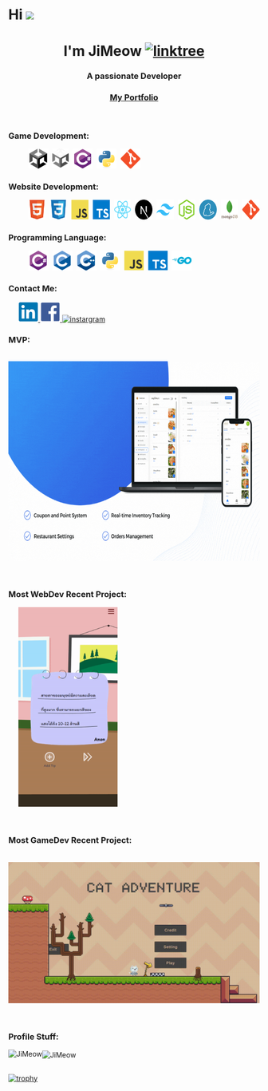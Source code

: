 # Hi ![](https://user-images.githubusercontent.com/18350557/176309783-0785949b-9127-417c-8b55-ab5a4333674e.gif)
<h1 align="center" item="center">I'm JiMeow
<a href="https://linktr.ee/jimeow"> 
    <img src="https://assets.production.linktr.ee/a8fffeb2b124e17b010e3b9a85996b6e85334b56/favicon/apple-icon-180x180.png" alt="linktree" width="32" height="32"/>
</a></h1>

<h3 align="center" class="red">A passionate Developer</h3>
<h3 align="center" > <a href="https://jimeow-portfolio.vercel.app">My Portfolio </a></h3>


<br>
<div style="display: flex; flex-direction: column;">
    <h3 style="">Game Development:</h3>
    <div style="display: flex; gap: 8px; margin-left: 16px;">
        &nbsp;&nbsp;&nbsp;&nbsp;
        <img src="https://raw.githubusercontent.com/devicons/devicon/master/icons/unity/unity-original.svg#gh-light-mode-only" alt="unity" width="40" height="40"/>
        <img src="unity-black-theme.png#gh-dark-mode-only#gh-dark-mode-only" alt="unity" width="33" height="38"/>
        <a href="https://learn.microsoft.com/en-us/dotnet/csharp/">
            <img src="https://raw.githubusercontent.com/devicons/devicon/master/icons/csharp/csharp-original.svg" alt="csharp" width="40" height="40"/> 
        </a>
        <a href="https://docs.python.org/3/">
            <img src="https://raw.githubusercontent.com/devicons/devicon/master/icons/python/python-original.svg" alt="python" width="40" height="40"/>
        </a>
        <a href="https://git-scm.com/doc">
            <img src="https://raw.githubusercontent.com/devicons/devicon/55609aa5bd817ff167afce0d965585c92040787a/icons/git/git-plain.svg" alt="git" width="40" height="40"/>
        </a>
    </div>
    <h3 style="">Website Development:</h3>
    <div style="display: flex; gap: 8px; margin-left: 16px;">
        &nbsp;&nbsp;&nbsp;&nbsp;
        <a href="https://developer.mozilla.org/en-US/docs/Glossary/HTML5">
            <img src="https://raw.githubusercontent.com/devicons/devicon/master/icons/html5/html5-original.svg" alt="html5" width="40" height="40"/>
        </a>
        <a href="https://developer.mozilla.org/en-US/docs/Web/CSS">
            <img src="https://raw.githubusercontent.com/devicons/devicon/55609aa5bd817ff167afce0d965585c92040787a/icons/css3/css3-original.svg" alt="css" width="40" height="40"/>
        </a>
        <a href="https://developer.mozilla.org/en-US/docs/Web/JavaScript">
            <img src="https://raw.githubusercontent.com/devicons/devicon/55609aa5bd817ff167afce0d965585c92040787a/icons/javascript/javascript-original.svg" alt="javascript" width="40" height="40"/>
        </a>
        <a href="https://www.typescriptlang.org/docs/">
            <img src="https://raw.githubusercontent.com/devicons/devicon/55609aa5bd817ff167afce0d965585c92040787a/icons/typescript/typescript-original.svg" alt="typescript" width="40" height="40"/>
        </a>
        <a href="https://react.dev/">
            <img src="https://raw.githubusercontent.com/devicons/devicon/master/icons/react/react-original.svg" alt="react" width="40" height="40"/>
        </a>
        <a href="https://nextjs.org/docs">
            <img src="https://raw.githubusercontent.com/devicons/devicon/55609aa5bd817ff167afce0d965585c92040787a/icons/nextjs/nextjs-original.svg" alt="nextjs" width="40" height="40"/>
        </a>
        <a href="https://v2.tailwindcss.com/docs">
            <img src="https://raw.githubusercontent.com/devicons/devicon/55609aa5bd817ff167afce0d965585c92040787a/icons/tailwindcss/tailwindcss-plain.svg" alt="tailwindcss" width="40" height="40"/>
        </a>
        <a href="https://nodejs.org/en/docs">
            <img src="https://raw.githubusercontent.com/devicons/devicon/master/icons/nodejs/nodejs-original.svg" alt="nodejs" width="40" height="40"/>
        </a>
        <a href="https://classic.yarnpkg.com/lang/en/docs/">
            <img src="https://raw.githubusercontent.com/devicons/devicon/55609aa5bd817ff167afce0d965585c92040787a/icons/yarn/yarn-original.svg" alt="yarn" width="40" height="40"/>
        </a>
        <a href="https://www.mongodb.com/cloud/atlas/lp/compare-mongodb-vs-documentdb?utm_content=rlsapostreg&utm_source=google&utm_campaign=search_gs_pl_evergreen_atlas_general_retarget-brand-postreg_gic-null_apac-all_ps-all_desktop_eng_lead&utm_term=&utm_medium=cpc_paid_search&utm_ad=&utm_ad_campaign_id=14412646494&adgroup=131761134852&cq_cmp=14412646494&gad_source=1&gclid=CjwKCAiAvJarBhA1EiwAGgZl0KQlFxWIQoJmtxcGbhuxQRRQwUWyChH5_YNJ6Ue22VR2t-fywLgFJBoCv_cQAvD_BwE">
            <img src="https://raw.githubusercontent.com/devicons/devicon/55609aa5bd817ff167afce0d965585c92040787a/icons/mongodb/mongodb-original-wordmark.svg" alt="mongodb" width="40" height="40"/>
        </a>
        <a href="https://git-scm.com/doc">
            <img src="https://raw.githubusercontent.com/devicons/devicon/55609aa5bd817ff167afce0d965585c92040787a/icons/git/git-plain.svg" alt="git" width="40" height="40"/>
        </a>
    </div>
    <h3 style="">Programming Language:</h3>
    <div style="display: flex; gap: 8px; margin-left: 16px;">
        &nbsp;&nbsp;&nbsp;&nbsp;
        <a href="https://learn.microsoft.com/en-us/dotnet/csharp/">
            <img src="https://raw.githubusercontent.com/devicons/devicon/master/icons/csharp/csharp-original.svg" alt="csharp" width="40" height="40"/> 
        </a>
        <a href="https://devdocs.io/c/">
            <img src="https://raw.githubusercontent.com/devicons/devicon/master/icons/c/c-original.svg" alt="c" width="40" height="40"/> 
        </a>
        <a href="https://devdocs.io/cpp/">
            <img src="https://raw.githubusercontent.com/devicons/devicon/master/icons/cplusplus/cplusplus-original.svg" alt="cplusplus" width="40" height="40"/> 
        </a>
        <a href="https://docs.python.org/3/">
            <img src="https://raw.githubusercontent.com/devicons/devicon/master/icons/python/python-original.svg" alt="python" width="40" height="40"/>
        </a>
        <a href="https://developer.mozilla.org/en-US/docs/Web/JavaScript">
            <img src="https://raw.githubusercontent.com/devicons/devicon/55609aa5bd817ff167afce0d965585c92040787a/icons/javascript/javascript-original.svg" alt="javascript" width="40" height="40"/>
        </a>
        <a href="https://www.typescriptlang.org/docs/">
            <img src="https://raw.githubusercontent.com/devicons/devicon/55609aa5bd817ff167afce0d965585c92040787a/icons/typescript/typescript-original.svg" alt="typescript" width="40" height="40"/>
        </a>
        <a href="https://go.dev/doc/">
            <img src="https://raw.githubusercontent.com/devicons/devicon/55609aa5bd817ff167afce0d965585c92040787a/icons/go/go-original-wordmark.svg" alt="golang" width="40" height="40"/>
        </a>
    </div>
</div>

<h3 align="left"> Contact Me:</h3>
&nbsp;&nbsp;&nbsp;&nbsp;
<a href="https://www.linkedin.com/in/JiMeow" target=”_blank”> 
    <img src="https://raw.githubusercontent.com/devicons/devicon/master/icons/linkedin/linkedin-original.svg" alt="linkedin" width="40" height="40"/>
</a>
<a href="https://www.facebook.com/profile.php?id=100002980307173"> 
    <img src="https://raw.githubusercontent.com/devicons/devicon/master/icons/facebook/facebook-original.svg" alt="facebook" width="40" height="40"/>
</a>
<a href="https://www.instagram.com/ixq_jrt/"> 
    <img src="https://raw.githubusercontent.com/rahuldkjain/github-profile-readme-generator/master/src/images/icons/Social/instagram.svg" alt="instargram" width="40" height="40"/>
</a>

<br>
<h3 align="left"> MVP:</h3>
<p> 
    &nbsp;&nbsp;&nbsp;&nbsp;
    <a href="https://meeorder-frontend.vercel.app" >
        <img src="meeorder.gif" alt="Meeorder" height="400"/>
    </a>
</p>

<br>
<h3 align="left"> Most WebDev Recent Project:</h3>
<p> 
    &nbsp;&nbsp;&nbsp;&nbsp;
    <a href="https://tips-meow.vercel.app/" >
        <img src="TipsGif.gif" alt="Tips" height="400"/>
    </a>
</p>

<br>
<h3 align="left"> Most GameDev Recent Project:</h3>
<p>
    &nbsp;&nbsp;&nbsp;&nbsp;
    <a href="https://cat-adventure.vercel.app/" >
        <img src="CatAdventure.gif" alt="CatAdventure" width="900"/>
    </a>
</p>

<br>
<h3 align="left"> Profile Stuff:</h3>
<p> <img align="left" src="https://github-readme-stats.vercel.app/api?username=JiMeow&show_icons=true&theme=radical" alt="JiMeow" />
<p> <img align="center" src="https://github-readme-stats.vercel.app/api/top-langs/?username=JiMeow&hide=Shaderlab,Tex,ASP.net,HLSL&theme=dark&layout=compact" alt="JiMeow" />

<h2></h2>

[![trophy](https://github-profile-trophy.vercel.app/?username=JiMeow&column=5&margin-w=15&margin-h=15&theme=algolia)](https://github.com/ryo-ma/github-profile-trophy)

<br>
